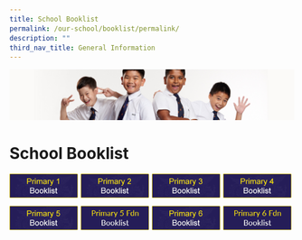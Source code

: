```yaml
---
title: School Booklist
permalink: /our-school/booklist/permalink/
description: ""
third_nav_title: General Information
---
```

![](/images/Sub-banner2.jpg)

School Booklist
===============

<p><a href="/files/p1.pdf">
<img src="/images/p1.png" style="width:24%;margin-right:5px;" align = "left"></a></p>

<p><a href="webhere">
<img src="/images/p2.png" style="width:24%;margin-right:5px;" align = "left"></a></p>

<p><a href="webhere">
<img src="/images/p3.png" style="width:24%;margin-right:5px;" align = "left"></a></p>

<p><a href="webhere">
<img src="/images/p4.png" style="width:24%;margin-right:5px;" align = "left"></a></p>

<br clear="left">

<p><a href="webhere">
<img src="/images/p5.png" style="width:24%;margin-right:5px;" align = "left"></a></p>

<p><a href="webhere">
<img src="/images/p5a.png" style="width:24%;margin-right:5px;" align = "left"></a></p>

<p><a href="webhere">
<img src="/images/p6.png" style="width:24%;margin-right:5px;" align = "left"></a></p>

<p><a href="webhere">
<img src="/images/p6a.png" style="width:24%;margin-right:5px;" align = "left"></a></p>

<br clear="left">